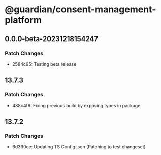# @guardian/consent-management-platform

## 0.0.0-beta-20231218154247

### Patch Changes

- 2584c95: Testing beta release

## 13.7.3

### Patch Changes

- 488c4f9: Fixing previous build by exposing types in package

## 13.7.2

### Patch Changes

- 6d390ce: Updating TS Config.json (Patching to test changeset)
